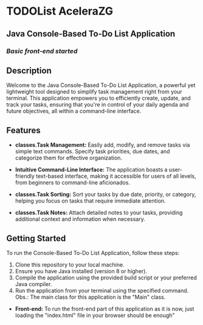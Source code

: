 # TODOList AceleraZG
## Java Console-Based To-Do List Application
### _Basic front-end started_

## Description

Welcome to the Java Console-Based To-Do List Application, a powerful yet lightweight tool designed to simplify task management right from your terminal. This application empowers you to efficiently create, update, and track your tasks, ensuring that you're in control of your daily agenda and future objectives, all within a command-line interface.

## Features

- **classes.Task Management:** Easily add, modify, and remove tasks via simple text commands. Specify task priorities, due dates, and categorize them for effective organization.

- **Intuitive Command-Line Interface:** The application boasts a user-friendly text-based interface, making it accessible for users of all levels, from beginners to command-line aficionados.

- **classes.Task Sorting:** Sort your tasks by due date, priority, or category, helping you focus on tasks that require immediate attention.

- **classes.Task Notes:** Attach detailed notes to your tasks, providing additional context and information when necessary.


## Getting Started

To run the Console-Based To-Do List Application, follow these steps:

1. Clone this repository to your local machine.
2. Ensure you have Java installed (version 8 or higher).
3. Compile the application using the provided build script or your preferred Java compiler.
4. Run the application from your terminal using the specified command. Obs.: The main class for this application is the "Main" class.

- **Front-end:** To run the front-end part of this application as it is now, just loading the "index.html" file in your browser should be enough"

